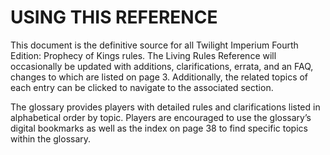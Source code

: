 # USING THIS REFERENCE

This document is the definitive source for all Twilight Imperium Fourth Edition: Prophecy of Kings rules. The Living Rules Reference will occasionally be updated with additions, clarifications, errata, and an FAQ, changes to which are listed on page 3. Additionally, the related topics of each entry can be clicked to navigate to the associated section.

The glossary provides players with detailed rules and clarifications listed in alphabetical order by topic. Players are encouraged to use the glossary’s digital bookmarks as well as the index on page 38 to find specific topics within the glossary.
